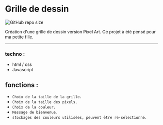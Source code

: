 # Grille de dessin

![GitHub repo size](https://img.shields.io/github/repo-size/Yan-Coquoz/Pixel-art)  

 Création d'une grille de dessin version Pixel Art.
 Ce projet à été pensé pour ma petite fille.

---
### techno :

- html / css
- Javascript
  
## fonctions :

- `Choix de la taille de la grille.`
- `Choix de la taille des pixels.`
- `Choix de la couleur.` 
- `Message de bienvenue.`
- `stockages des couleurs utilisées, peuvent être re-selectionné.`
  
 
  
